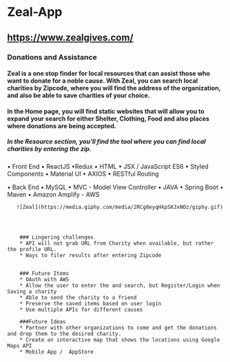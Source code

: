 # Zeal-App
## https://www.zealgives.com/

### Donations and Assistance 

#### Zeal is a one stop finder for local resources that can assist those who want to donate for a noble cause.  With Zeal, you can search local charities by Zipcode, where you will find the address of the organization, and also be able to save charities of your choice.  

#### In the Home page, you will find static websites that will allow you to expand your search for either Shelter, Clothing, Food and also places where donations are being accepted. 

##### In the Resource section, you'll find the tool where you can find local charities by entering the zip. 

• Front End
        • ReactJS  •Redux • HTML • JSX / JavaScript ES6
        • Styled Components • Material UI • AXIOS 
        • RESTful Routing   

• Back End
        • MySQL   • MVC - Model View Controller   • JAVA
        • Spring Boot   • Maven 
        • Amazon Amplify - AWS 

       ![Zeal](https://media.giphy.com/media/2RCg8eyqHkpSKJxNOz/giphy.gif)
       



        ### Lingering challenges
        * API will not grab URL from Charity when available, but rather the profile URL. 
        * Ways to filer results after entering Zipcode
        

        ### Future Items
        * OAuth with AWS
        * Allow the user to enter the and search, but Register/Login when Saving a charity
        * Able to send the charity to a friend
        * Preserve the saved items based on user login
        * Use multiple APIs for different causes

        ###Future Ideas
        * Partner with other organizations to come and get the donations and drop them to the desired charity. 
        * Create an interactive map that shows the locations using Google Maps API
        * Mobile App /  AppStore 

        